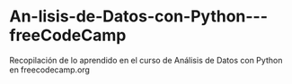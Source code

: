 # An-lisis-de-Datos-con-Python---freeCodeCamp
Recopilación de lo aprendido en el curso de Análisis de Datos con Python en freecodecamp.org

